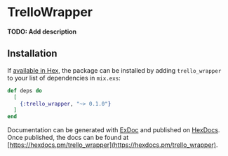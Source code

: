 # TrelloWrapper

**TODO: Add description**

## Installation

If [available in Hex](https://hex.pm/docs/publish), the package can be installed
by adding `trello_wrapper` to your list of dependencies in `mix.exs`:

```elixir
def deps do
  [
    {:trello_wrapper, "~> 0.1.0"}
  ]
end
```

Documentation can be generated with [ExDoc](https://github.com/elixir-lang/ex_doc)
and published on [HexDocs](https://hexdocs.pm). Once published, the docs can
be found at [https://hexdocs.pm/trello_wrapper](https://hexdocs.pm/trello_wrapper).

